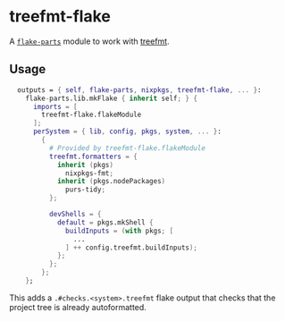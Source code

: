 # treefmt-flake

A [`flake-parts`](https://github.com/hercules-ci/flake-parts) module to work with [treefmt](https://github.com/numtide/treefmt).

## Usage

```nix
  outputs = { self, flake-parts, nixpkgs, treefmt-flake, ... }:
    flake-parts.lib.mkFlake { inherit self; } {
      imports = [
        treefmt-flake.flakeModule
      ];
      perSystem = { lib, config, pkgs, system, ... }:
        {
          # Provided by treefmt-flake.flakeModule
          treefmt.formatters = {
            inherit (pkgs)
              nixpkgs-fmt;
            inherit (pkgs.nodePackages)
              purs-tidy;
          };

          devShells = {
            default = pkgs.mkShell {
              buildInputs = (with pkgs; [
                ...
              ] ++ config.treefmt.buildInputs);
            };
          };
        };
    };
```

This adds a `.#checks.<system>.treefmt` flake output that checks that the project tree is already autoformatted.
